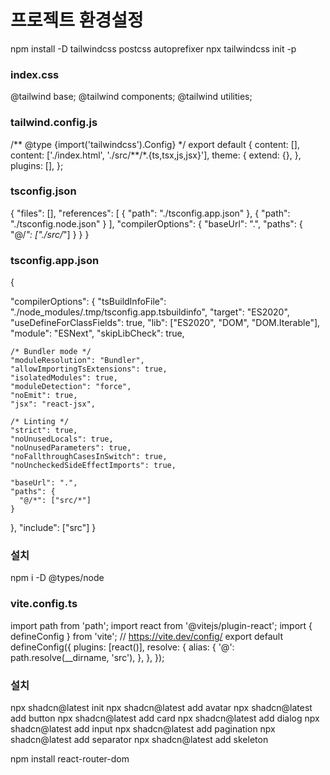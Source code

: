 # 프로젝트 환경설정

npm install -D tailwindcss postcss autoprefixer
npx tailwindcss init -p

### index.css

@tailwind base;
@tailwind components;
@tailwind utilities;

### tailwind.config.js

/** @type {import('tailwindcss').Config} \*/
export default {
content: [],
content: ['./index.html', './src/**/\*.{ts,tsx,js,jsx}'],
theme: {
extend: {},
},
plugins: [],
};

### tsconfig.json

{
"files": [],
"references": [
{ "path": "./tsconfig.app.json" },
{ "path": "./tsconfig.node.json" }
],
"compilerOptions": {
"baseUrl": ".",
"paths": {
"@/_": ["./src/_"]
}
}
}

### tsconfig.app.json

{

"compilerOptions": {
"tsBuildInfoFile": "./node_modules/.tmp/tsconfig.app.tsbuildinfo",
"target": "ES2020",
"useDefineForClassFields": true,
"lib": ["ES2020", "DOM", "DOM.Iterable"],
"module": "ESNext",
"skipLibCheck": true,

    /* Bundler mode */
    "moduleResolution": "Bundler",
    "allowImportingTsExtensions": true,
    "isolatedModules": true,
    "moduleDetection": "force",
    "noEmit": true,
    "jsx": "react-jsx",

    /* Linting */
    "strict": true,
    "noUnusedLocals": true,
    "noUnusedParameters": true,
    "noFallthroughCasesInSwitch": true,
    "noUncheckedSideEffectImports": true,

    "baseUrl": ".",
    "paths": {
      "@/*": ["src/*"]
    }

},
"include": ["src"]
}

### 설치

npm i -D @types/node

### vite.config.ts

import path from 'path';
import react from '@vitejs/plugin-react';
import { defineConfig } from 'vite';
// https://vite.dev/config/
export default defineConfig({
plugins: [react()],
resolve: {
alias: {
'@': path.resolve(\_\_dirname, 'src'),
},
},
});

### 설치

npx shadcn@latest init
npx shadcn@latest add avatar
npx shadcn@latest add button
npx shadcn@latest add card
npx shadcn@latest add dialog
npx shadcn@latest add input
npx shadcn@latest add pagination
npx shadcn@latest add separator
npx shadcn@latest add skeleton

npm install react-router-dom
